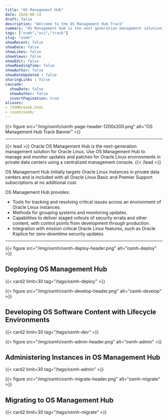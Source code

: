 ```yaml
---
title: "OS Management Hub"
date: 2020-08-14
draft: false
description: "Welcome to the OS Management Hub Track"
summary: "OS Management Hub is the next generation management solution for Oracle Linux. This track provides a learning path with step-by-step instructions and guidance for using the service.  Oracle OS Management Hub is used to manage and monitor updates and patches for the operating system environments in private data centers through a single management console. It simplifies the provisioning and maintaining of large deployments of physical servers and virtual machines that span public cloud and private data centers."
tags: ["osmh","oci","track"]
slug: "osmh"
showRecent: false
showDate: false
showLikes: false
showViews: false
showEdit: false
showReadingTime: false
showAuthor: false
showDateUpdated : false
sharingLinks : false
cascade:
  showDate: false
  showAuthor: false
  invertPagination: true
aliases:
- /OSMH/osmh.html
- /osmh/osmh/
---
```


{{< figure src="/img/osmh/osmh-page-header-1200x200.png" alt="OS Management Hub Track Banner" >}}

---

{{< lead >}} Oracle OS Management Hub is the next-generation management solution for Oracle Linux. Use OS Management Hub to manage and monitor updates and patches for Oracle Linux environments in private data centers using a centralized management console.
{{< /lead >}}

OS Management Hub initially targets Oracle Linux instances in private data centers and is included with all Oracle Linux Basic and Premier Support subscriptions at no additional cost.

OS Management Hub provides:

- Tools for tracking and resolving critical issues across an environment of Oracle Linux instances.
- Methods for grouping systems and monitoring updates.
- Capabilities to deliver staged rollouts of security errata and other content, with control points from development through production.
- Integration with mission critical Oracle Linux features, such as Oracle Ksplice for zero-downtime security updates.

---


{{< figure src="/img/osmh/osmh-deploy-header.png" alt="osmh-deploy" >}}

## Deploying OS Management Hub
{{< card2 limit=30 tag="/tags/osmh-deploy" >}}

{{< figure src="/img/osmh/osmh-develop-header.png" alt="osmh-develop" >}}

## Developing OS Software Content with Lifecycle Environments
{{< card2 limit=30 tag="/tags/osmh-dev" >}}

{{< figure src="/img/osmh/osmh-admin-header.png" alt="osmh-admin" >}}

## Administering Instances in OS Management Hub
{{< card2 limit=30 tag="/tags/osmh-admin" >}}

{{< figure src="/img/osmh/osmh-migrate-header.png" alt="osmh-migrate" >}}

## Migrating to OS Management Hub
{{< card2 limit=30 tag="/tags/osmh-migrate" >}}
